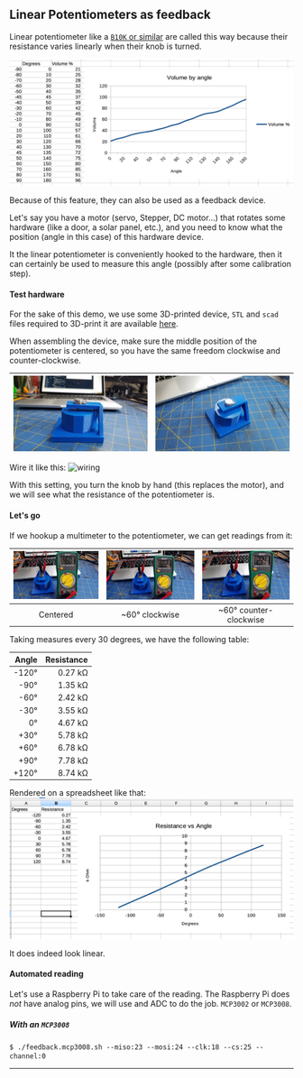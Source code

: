 ## Linear Potentiometers as feedback
Linear potentiometer like a [`B10K` or similar](https://www.allelectronics.com/item/nltp-50k/50k-linear-taper-pot-6mm-shaft/1.html) are called this way because their resistance varies linearly
when their knob is turned.

![Chart](./images/chart.png)

Because of this feature, they can also be used as a feedback device.

Let's say you have a motor (servo, Stepper, DC motor...) that rotates some hardware 
(like a door, a solar panel, etc.), and you need to know what the position (angle in this case) of this hardware device.

It the linear potentiometer is conveniently hooked to the hardware, then it can certainly be used
to measure this angle (possibly after some calibration step).

#### Test hardware
For the sake of this demo, we use some 3D-printed device, `STL` and `scad` files required to 3D-print it are available
[here](https://github.com/OlivierLD/3DPrinting/tree/master/OpenSCAD/MiscParts).

When assembling the device, make sure the middle position of the potentiometer is
centered, so you have the same freedom clockwise and counter-clockwise.

| ![One](./images/linear.pot.stand.jpg) | ![Two](./images/linear.pot.stand.2.jpg) |
|:-------------------------------------:|:---------------------------------------:|

Wire it like this:
![wiring](https://dwengo.org/wp-content/uploads/2019/07/potentiometer.jpg)

With this setting, you turn the knob by hand (this replaces the motor), and we will see
what the resistance of the potentiometer is.

#### Let's go
If we hookup a multimeter to the potentiometer, we can get readings from it:

| ![One](./images/multimeter/01.jpg) | ![Two](./images/multimeter/02.jpg) | ![Three](./images/multimeter/03.jpg) |
|:----------------------------------:|:----------------------------------:|:------------------------------------:|
| Centered                           | ~60&deg; clockwise                 | ~60&deg; counter-clockwise           |


Taking measures every 30 degrees, we have the following table:

| Angle | Resistance |
|------:|-----------:|
| -120&deg;| 0.27 k&Omega;| 
| -90&deg;| 1.35 k&Omega;| 
| -60&deg;| 2.42 k&Omega;| 
| -30&deg;| 3.55 k&Omega;| 
| 0&deg;| 4.67 k&Omega;| 
| +30&deg;| 5.78 k&Omega;| 
| +60&deg;| 6.78 k&Omega;| 
| +90&deg;| 7.78 k&Omega;| 
| +120&deg;| 8.74 k&Omega;| 

Rendered on a spreadsheet like that:
![Ohm vs Angle](./images/resistance.vs.angle.png)

It does indeed look linear.

#### Automated reading
Let's use a Raspberry Pi to take care of the reading.
The Raspberry Pi does *not* have analog pins, we will use and ADC to do the job.
`MCP3002` or `MCP3008`.

##### With an `MCP3008`
```
$ ./feedback.mcp3008.sh --miso:23 --mosi:24 --clk:18 --cs:25 --channel:0
```


---
